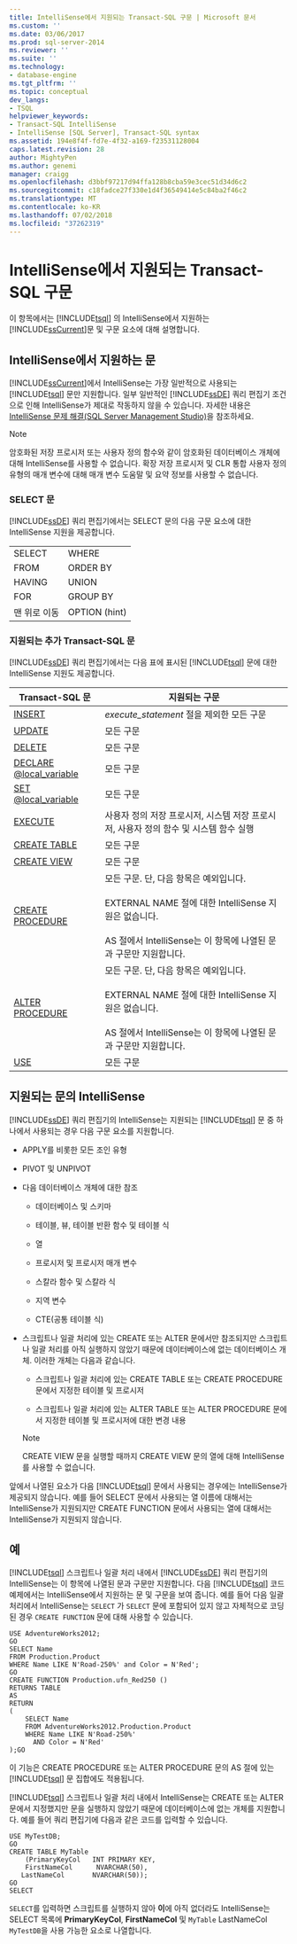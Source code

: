 ```yaml
---
title: IntelliSense에서 지원되는 Transact-SQL 구문 | Microsoft 문서
ms.custom: ''
ms.date: 03/06/2017
ms.prod: sql-server-2014
ms.reviewer: ''
ms.suite: ''
ms.technology:
- database-engine
ms.tgt_pltfrm: ''
ms.topic: conceptual
dev_langs:
- TSQL
helpviewer_keywords:
- Transact-SQL IntelliSense
- IntelliSense [SQL Server], Transact-SQL syntax
ms.assetid: 194e8f4f-fd7e-4f32-a169-f23531128004
caps.latest.revision: 28
author: MightyPen
ms.author: genemi
manager: craigg
ms.openlocfilehash: d3bbf97217d94ffa128b8cba59e3cec51d34d6c2
ms.sourcegitcommit: c18fadce27f330e1d4f36549414e5c84ba2f46c2
ms.translationtype: MT
ms.contentlocale: ko-KR
ms.lasthandoff: 07/02/2018
ms.locfileid: "37262319"
---
```

# <a name="transact-sql-syntax-supported-by-intellisense"></a>IntelliSense에서 지원되는 Transact-SQL 구문
  이 항목에서는 [!INCLUDE[tsql](../../includes/tsql-md.md)] 의 IntelliSense에서 지원하는 [!INCLUDE[ssCurrent](../../includes/sscurrent-md.md)]문 및 구문 요소에 대해 설명합니다.  
  
## <a name="statements-supported-by-intellisense"></a>IntelliSense에서 지원하는 문  
 [!INCLUDE[ssCurrent](../../includes/sscurrent-md.md)]에서 IntelliSense는 가장 일반적으로 사용되는 [!INCLUDE[tsql](../../includes/tsql-md.md)] 문만 지원합니다. 일부 일반적인 [!INCLUDE[ssDE](../../includes/ssde-md.md)] 쿼리 편집기 조건으로 인해 IntelliSense가 제대로 작동하지 않을 수 있습니다. 자세한 내용은 [IntelliSense 문제 해결&#40;SQL Server Management Studio&#41;](troubleshooting-intellisense.md)을 참조하세요.  
  
> [!NOTE]  
>  암호화된 저장 프로시저 또는 사용자 정의 함수와 같이 암호화된 데이터베이스 개체에 대해 IntelliSense를 사용할 수 없습니다. 확장 저장 프로시저 및 CLR 통합 사용자 정의 유형의 매개 변수에 대해 매개 변수 도움말 및 요약 정보를 사용할 수 없습니다.  
  
### <a name="select-statement"></a>SELECT 문  
 [!INCLUDE[ssDE](../../includes/ssde-md.md)] 쿼리 편집기에서는 SELECT 문의 다음 구문 요소에 대한 IntelliSense 지원을 제공합니다.  
  
|||  
|-|-|  
|SELECT|WHERE|  
|FROM|ORDER BY|  
|HAVING|UNION|  
|FOR|GROUP BY|  
|맨 위로 이동|OPTION (hint)|  
  
### <a name="additional-transact-sql-statements-that-are-supported"></a>지원되는 추가 Transact-SQL 문  
 [!INCLUDE[ssDE](../../includes/ssde-md.md)] 쿼리 편집기에서는 다음 표에 표시된 [!INCLUDE[tsql](../../includes/tsql-md.md)] 문에 대한 IntelliSense 지원도 제공합니다.  
  
|Transact-SQL 문|지원되는 구문|  
|-----------------------------|----------------------|  
|[INSERT](/sql/t-sql/statements/insert-transact-sql)|*execute_statement* 절을 제외한 모든 구문|  
|[UPDATE](/sql/t-sql/queries/update-transact-sql)|모든 구문|  
|[DELETE](/sql/t-sql/statements/delete-transact-sql)|모든 구문|  
|[DECLARE @local_variable](/sql/t-sql/language-elements/declare-local-variable-transact-sql)|모든 구문|  
|[SET @local_variable](/sql/t-sql/language-elements/set-local-variable-transact-sql)|모든 구문|  
|[EXECUTE](/sql/t-sql/language-elements/execute-transact-sql)|사용자 정의 저장 프로시저, 시스템 저장 프로시저, 사용자 정의 함수 및 시스템 함수 실행|  
|[CREATE TABLE](/sql/t-sql/statements/create-table-transact-sql)|모든 구문|  
|[CREATE VIEW](/sql/t-sql/statements/create-view-transact-sql)|모든 구문|  
|[CREATE PROCEDURE](/sql/t-sql/statements/create-procedure-transact-sql)|모든 구문. 단, 다음 항목은 예외입니다.<br /><br /> EXTERNAL NAME 절에 대한 IntelliSense 지원은 없습니다.<br /><br /> AS 절에서 IntelliSense는 이 항목에 나열된 문과 구문만 지원합니다.|  
|[ALTER PROCEDURE](/sql/t-sql/statements/alter-procedure-transact-sql)|모든 구문. 단, 다음 항목은 예외입니다.<br /><br /> EXTERNAL NAME 절에 대한 IntelliSense 지원은 없습니다.<br /><br /> AS 절에서 IntelliSense는 이 항목에 나열된 문과 구문만 지원합니다.|  
|[USE](/sql/t-sql/language-elements/use-transact-sql)|모든 구문|  
  
## <a name="intellisense-in-supported-statements"></a>지원되는 문의 IntelliSense  
 [!INCLUDE[ssDE](../../includes/ssde-md.md)] 쿼리 편집기의 IntelliSense는 지원되는 [!INCLUDE[tsql](../../includes/tsql-md.md)] 문 중 하나에서 사용되는 경우 다음 구문 요소를 지원합니다.  
  
-   APPLY를 비롯한 모든 조인 유형  
  
-   PIVOT 및 UNPIVOT  
  
-   다음 데이터베이스 개체에 대한 참조  
  
    -   데이터베이스 및 스키마  
  
    -   테이블, 뷰, 테이블 반환 함수 및 테이블 식  
  
    -   열  
  
    -   프로시저 및 프로시저 매개 변수  
  
    -   스칼라 함수 및 스칼라 식  
  
    -   지역 변수  
  
    -   CTE(공통 테이블 식)  
  
-   스크립트나 일괄 처리에 있는 CREATE 또는 ALTER 문에서만 참조되지만 스크립트나 일괄 처리를 아직 실행하지 않았기 때문에 데이터베이스에 없는 데이터베이스 개체. 이러한 개체는 다음과 같습니다.  
  
    -   스크립트나 일괄 처리에 있는 CREATE TABLE 또는 CREATE PROCEDURE 문에서 지정한 테이블 및 프로시저  
  
    -   스크립트나 일괄 처리에 있는 ALTER TABLE 또는 ALTER PROCEDURE 문에서 지정한 테이블 및 프로시저에 대한 변경 내용  
  
    > [!NOTE]  
    >  CREATE VIEW 문을 실행할 때까지 CREATE VIEW 문의 열에 대해 IntelliSense를 사용할 수 없습니다.  
  
 앞에서 나열된 요소가 다음 [!INCLUDE[tsql](../../includes/tsql-md.md)] 문에서 사용되는 경우에는 IntelliSense가 제공되지 않습니다. 예를 들어 SELECT 문에서 사용되는 열 이름에 대해서는 IntelliSense가 지원되지만 CREATE FUNCTION 문에서 사용되는 열에 대해서는 IntelliSense가 지원되지 않습니다.  
  
## <a name="examples"></a>예  
 [!INCLUDE[tsql](../../includes/tsql-md.md)] 스크립트나 일괄 처리 내에서 [!INCLUDE[ssDE](../../includes/ssde-md.md)] 쿼리 편집기의 IntelliSense는 이 항목에 나열된 문과 구문만 지원합니다. 다음 [!INCLUDE[tsql](../../includes/tsql-md.md)] 코드 예제에서는 IntelliSense에서 지원하는 문 및 구문을 보여 줍니다. 예를 들어 다음 일괄 처리에서 IntelliSense는 `SELECT` 가 `SELECT` 문에 포함되어 있지 않고 자체적으로 코딩된 경우 `CREATE FUNCTION` 문에 대해 사용할 수 있습니다.  
  
```  
USE AdventureWorks2012;  
GO  
SELECT Name  
FROM Production.Product  
WHERE Name LIKE N'Road-250%' and Color = N'Red';  
GO  
CREATE FUNCTION Production.ufn_Red250 ()  
RETURNS TABLE  
AS  
RETURN   
(  
    SELECT Name  
    FROM AdventureWorks2012.Production.Product  
    WHERE Name LIKE N'Road-250%'  
      AND Color = N'Red'  
);GO  
```  
  
 이 기능은 CREATE PROCEDURE 또는 ALTER PROCEDURE 문의 AS 절에 있는 [!INCLUDE[tsql](../../includes/tsql-md.md)] 문 집합에도 적용됩니다.  
  
 [!INCLUDE[tsql](../../includes/tsql-md.md)] 스크립트나 일괄 처리 내에서 IntelliSense는 CREATE 또는 ALTER 문에서 지정했지만 문을 실행하지 않았기 때문에 데이터베이스에 없는 개체를 지원합니다. 예를 들어 쿼리 편집기에 다음과 같은 코드를 입력할 수 있습니다.  
  
```  
USE MyTestDB;  
GO  
CREATE TABLE MyTable  
    (PrimaryKeyCol   INT PRIMARY KEY,  
    FirstNameCol      NVARCHAR(50),  
   LastNameCol       NVARCHAR(50));  
GO  
SELECT   
```  
  
 `SELECT`를 입력하면 스크립트를 실행하지 않아 **이**에 아직 없더라도 IntelliSense는 SELECT 목록에 **PrimaryKeyCol**, **FirstNameCol** 및 `MyTable` LastNameCol `MyTestDB`을 사용 가능한 요소로 나열합니다.  
  
  
